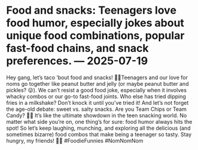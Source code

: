 # Food and snacks: Teenagers love food humor, especially jokes about unique food combinations, popular fast-food chains, and snack preferences. — 2025-07-19

Hey gang, let’s taco ‘bout food and snacks! 🌮🍟Teenagers and our love for noms go together like peanut butter and jelly (or maybe peanut butter and pickles? 😜). We can’t resist a good food joke, especially when it involves whacky combos or our go-to fast-food joints. Who else has tried dipping fries in a milkshake? Don’t knock it until you’ve tried it! And let’s not forget the age-old debate: sweet vs. salty snacks. Are you Team Chips or Team Candy? 🍭🥔 It’s like the ultimate showdown in the teen snacking world. No matter what side you’re on, one thing’s for sure: food humor always hits the spot! So let’s keep laughing, munching, and exploring all the delicious (and sometimes bizarre) food combos that make being a teenager so tasty. Stay hungry, my friends! 🍔🍕 #FoodieFunnies #NomNomNom